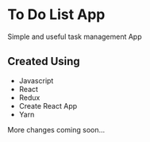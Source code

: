# To Do List App

<p>Simple and useful task management App</p>

## Created Using

- Javascript
- React
- Redux
- Create React App
- Yarn

<p>More changes coming soon...</p>